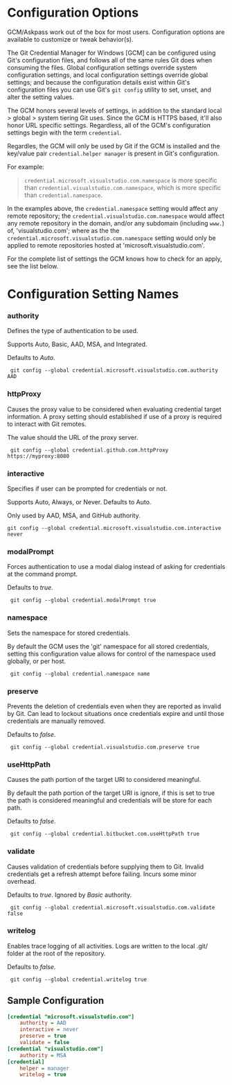 # Configuration Options

 GCM/Askpass work out of the box for most users. Configuration options are available to customize or tweak behavior(s).
 
 The Git Credential Manager for Windows [GCM] can be configured using Git's configuration files, and follows all of the same rules Git does when consuming the files. Global configuration settings override system configuration settings, and local configuration settings override global settings; and because the configuration details exist within Git's configuration files you can use Git's `git config` utility to set, unset, and alter the setting values.
 
 The GCM honors several levels of settings, in addition to the standard local \> global \> system tiering Git uses. Since the GCM is HTTPS based, it'll also honor URL specific settings. Regardless, all of the GCM's configuration settings begin with the term `credential`.
 
 Regardles, the GCM will only be used by Git if the GCM is installed and the key/value pair `credential.helper manager` is present in Git's configuration.
 
 For example:
 
 > `credential.microsoft.visualstudio.com.namespace` is more specific than `credential.visualstudio.com.namespace`, which is more specific than `credential.namespace`. 
 
 In the examples above, the `credential.namespace` setting would affect any remote repository; the `credential.visualstudio.com.namespace` would affect any remote repository in the domain, and/or any subdomain (including `www.`) of, 'visualstudio.com'; where as the the `credential.microsoft.visualstudio.com.namespace` setting would only be applied to remote repositories hosted at 'microsoft.visualstudio.com'.
 
 For the complete list of settings the GCM knows how to check for an apply, see the list below.

# Configuration Setting Names

### authority

 Defines the type of authentication to be used.

 Supports Auto, Basic, AAD, MSA, and Integrated.

 Defaults to _Auto_.

     git config --global credential.microsoft.visualstudio.com.authority AAD


### httpProxy

 Causes the proxy value to be considered when evaluating credential target information. A proxy setting should established if use of a proxy is required to interact with Git remotes.

 The value should the URL of the proxy server.

     git config --global credential.github.com.httpProxy https://myproxy:8080


### interactive

 Specifies if user can be prompted for credentials or not.

 Supports Auto, Always, or Never. Defaults to Auto.

 Only used by AAD, MSA, and GitHub authority.

  `git config --global credential.microsoft.visualstudio.com.interactive never`


### modalPrompt

 Forces authentication to use a modal dialog instead of asking for credentials at the command prompt.

 Defaults to _true_.

     git config --global credential.modalPrompt true


### namespace

 Sets the namespace for stored credentials.

 By default the GCM uses the 'git' namespace for all stored credentials, setting this configuration value allows for control of the namespace used globally, or per host.

     git config --global credential.namespace name


### preserve

 Prevents the deletion of credentials even when they are reported as invalid by Git. Can lead to lockout situations once credentials expire and until those credentials are manually removed.

 Defaults to _false_.

     git config --global credential.visualstudio.com.preserve true


### useHttpPath

 Causes the path portion of the target URI to considered meaningful.
 
 By default the path portion of the target URI is ignore, if this is set to true the path is considered meaningful and credentials will be store for each path.
 
 Defaults to _false_.

     git config --global credential.bitbucket.com.useHttpPath true


### validate

 Causes validation of credentials before supplying them to Git. Invalid credentials get a refresh attempt before failing. Incurs some minor overhead.
 
 Defaults to _true_. Ignored by _Basic_ authority.

     git config --global credential.microsoft.visualstudio.com.validate false


### writelog

 Enables trace logging of all activities. Logs are written to the local .git/ folder at the root of the repository.
 
 Defaults to _false_.

     git config --global credential.writelog true


## Sample Configuration
```INI
[credential "microsoft.visualstudio.com"]
    authority = AAD
    interactive = never
    preserve = true
    validate = false
[credential "visualstudio.com"]
    authority = MSA
[credential]
    helper = manager
    writelog = true
```
